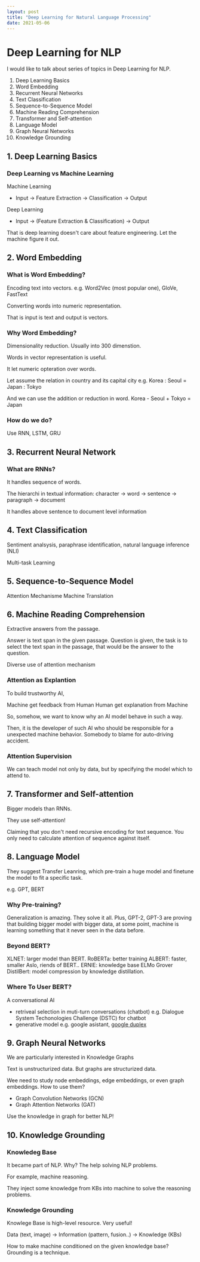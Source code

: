 ```yaml
---
layout: post
title: "Deep Learning for Natural Language Processing"
date: 2021-05-06
---
```

# Deep Learning for NLP
I would like to talk about series of topics in Deep Learning for NLP.

1. Deep Learning Basics
2. Word Embedding
3. Recurrent Neural Networks
4. Text Classification
5. Sequence-to-Sequence Model
6. Machine Reading Comprehension
7. Transformer and Self-attention
8. Language Model
9. Graph Neural Networks
10. Knowledge Grounding


## 1. Deep Learning Basics

### Deep Learning vs Machine Learning

Machine Learning

* Input -> Feature Extraction -> Classification -> Output

Deep Learning

* Input -> (Feature Extraction & Classification) -> Output

That is deep learning doesn't care about feature engineering. Let the machine figure it out.


## 2. Word Embedding

### What is Word Embedding?

Encoding text into vectors. e.g. Word2Vec (most popular one), GloVe, FastText

Converting words into numeric representation.

That is input is text and output is vectors.

### Why Word Embedding?

Dimensionality reduction.
Usually into 300 dimenstion.

Words in vector representation is useful.

It let numeric opteration over words.

Let assume the relation in country and its capital city
e.g. Korea : Seoul = Japan : Tokyo

And we can use the addition or reduction in word.
Korea - Seoul + Tokyo = Japan


### How do we do?

Use RNN, LSTM, GRU


## 3. Recurrent Neural Network

### What are RNNs?

It handles sequence of words.

The hierarchi in textual information: character -> word -> sentence -> paragraph -> document

It handles above sentence to document level information

## 4. Text Classification

Sentiment analsysis, paraphrase identification, natural language inference (NLI)

Multi-task Learning

## 5. Sequence-to-Sequence Model

Attention Mechanisme
Machine Translation


## 6. Machine Reading Comprehension

Extractive answers from the passage.

Answer is text span in the given passage. Question is given, the task is to select the text span in the passage, that would be the answer to the question.

Diverse use of attention mechanism

### Attention as Explantion

To build trustworthy AI,

Machine get feedback from Human
Human get explanation from Machine

So, somehow, we want to know why an AI model behave in such a way.

Then, it is the developer of such AI who should be responsible for a unexpected machine behavior. Somebody to blame for auto-driving accident.

### Attention Supervision

We can teach model not only by data, but by specifying the model which to attend to.

## 7. Transformer and Self-attention

Bigger models than RNNs.

They use self-attention!

Claiming that you don't need recursive encoding for text sequence. You only need to calculate attention of sequence against itself.

## 8. Language Model

They suggest Transfer Leanring, which pre-train a huge model and finetune the model to fit a specific task.

e.g. GPT, BERT

### Why Pre-training?

Generalization is amazing. They solve it all. Plus, GPT-2, GPT-3 are proving that building bigger model with bigger data, at some point, machine is learning something that it never seen in the data before.


### Beyond BERT?

XLNET: larger model than BERT.
RoBERTa: better training
ALBERT: faster, smaller
Aslo, riends of BERT..
ERNIE: knowledge base
ELMo
Grover
DistilBert: model compression by knowledge distillation.

### Where To User BERT?

A conversational AI
* retriveal selection in muti-turn conversations (chatbot) e.g. Dialogue System Techonologies Challenge (DSTC) for chatbot
* generative model e.g. google asistant, <a href="https://www.youtube.com/watch?v=D5VN56jQMWM" target="target">google duplex</a>




## 9. Graph Neural Networks

We are particularly interested in Knowledge Graphs

Text is unstructurized data.
But graphs are structurized data.

Wee need to study node embeddings, edge embeddings, or even graph embeddings. How to use them?

* Graph Convolution Networks (GCN)
* Graph Attention Networks (GAT)

Use the knowledge in graph for better NLP!


## 10. Knowledge Grounding

### Knowledeg Base

It became part of NLP. Why? The help solving NLP problems.

For example, machine reasoning.

They inject some knowledge from KBs into machine to solve the reasoning problems.

### Knowledge Grounding

Knowlege Base is high-level resource. Very useful!

Data (text, image) -> Information (pattern, fusion..) -> Knowledge (KBs)

How to make machine conditioned on the given knowledge base? Grounding is a technique.

